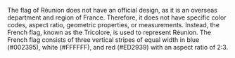 The flag of Réunion does not have an official design, as it is an overseas department and region of France. Therefore, it does not have specific color codes, aspect ratio, geometric properties, or measurements. Instead, the French flag, known as the Tricolore, is used to represent Réunion. The French flag consists of three vertical stripes of equal width in blue (#002395), white (#FFFFFF), and red (#ED2939) with an aspect ratio of 2:3.